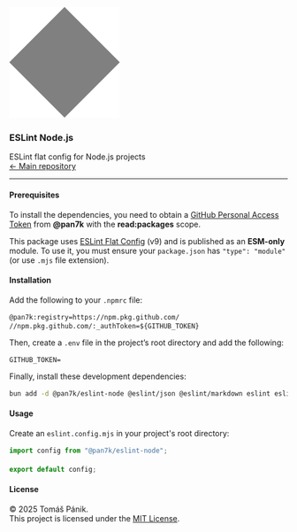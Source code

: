 <br>
<img src="https://github.com/pan7k/config/blob/main/docs/blank.svg" alt="Logo" />

### ESLint Node.js

ESLint flat config for Node.js projects<br>
[← Main repository](https://github.com/pan7k/config?tab=readme-ov-file#readme)

---

#### Prerequisites

To install the dependencies, you need to obtain a [GitHub Personal Access Token](https://docs.github.com/en/authentication/keeping-your-account-and-data-secure/managing-your-personal-access-tokens) from **@pan7k** with the **read:packages** scope.

This package uses [ESLint Flat Config](https://eslint.org/docs/latest/use/configure/) (v9) and is published as an **ESM-only** module. To use it, you must ensure your `package.json` has `"type": "module"` (or use `.mjs` file extension).

#### Installation

Add the following to your `.npmrc` file:

```npmrc
@pan7k:registry=https://npm.pkg.github.com/
//npm.pkg.github.com/:_authToken=${GITHUB_TOKEN}
```

Then, create a `.env` file in the project’s root directory and add the following:

```env
GITHUB_TOKEN=
```

Finally, install these development dependencies:

```sh
bun add -d @pan7k/eslint-node @eslint/json @eslint/markdown eslint eslint-plugin-jsonc eslint-plugin-simple-import-sort globals typescript-eslint
```

#### Usage

Create an `eslint.config.mjs` in your project's root directory:

```ts
import config from "@pan7k/eslint-node";

export default config;
```

#### License

© 2025 Tomáš Pánik.<br>
This project is licensed under the [MIT License](https://github.com/pan7k/config/blob/main/license.txt).

